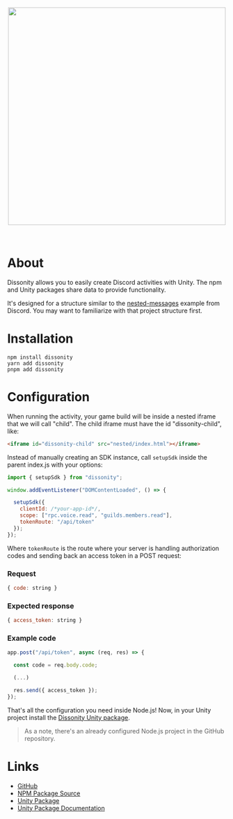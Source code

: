 <div align="center">
	<br />
	<p>
		<a><img src="https://i.imgur.com/5elvldR.png" width="500"/></a>
	</p>
	<br />
</div>

# About

Dissonity allows you to easily create Discord activities with Unity. The npm and Unity packages share data to provide functionality.

It's designed for a structure similar to the [nested-messages](https://github.com/discord/embedded-app-sdk/tree/main/examples/nested-messages) example from Discord. You may want to familiarize with that project structure first.

# Installation

```
npm install dissonity
yarn add dissonity
pnpm add dissonity
```

# Configuration

When running the activity, your game build will be inside a nested iframe that we will call "child".
The child iframe must have the id "dissonity-child", like:
```html
<iframe id="dissonity-child" src="nested/index.html"></iframe>
```
Instead of manually creating an SDK instance, call `setupSdk` inside the parent index.js with your options:

```js
import { setupSdk } from "dissonity";

window.addEventListener("DOMContentLoaded", () => {

  setupSdk({
    clientId: /*your-app-id*/,
    scope: ["rpc.voice.read", "guilds.members.read"],
    tokenRoute: "/api/token"
  });
});
```

Where `tokenRoute` is the route where your server is handling authorization codes and sending back an access token in a POST request:

### Request
```js
{ code: string }
```

### Expected response
```js
{ access_token: string }
```

### Example code

```js
app.post("/api/token", async (req, res) => {

  const code = req.body.code;

  (...)

  res.send({ access_token });
});
```

That's all the configuration you need inside Node.js! Now, in your Unity project install the [Dissonity Unity package](https://github.com/Furnyr/Dissonity/tree/main/unity#readme).

> As a note, there's an already configured Node.js project in the GitHub repository.

# Links

- [GitHub](https://github.com/Furnyr/Dissonity)
- [NPM Package Source](https://github.com/Furnyr/Dissonity/tree/main/npm)
- [Unity Package](https://github.com/Furnyr/Dissonity/tree/main/unity#readme)
- [Unity Package Documentation](https://github.com/Furnyr/Dissonity/blob/main/unity/Documentation~/Dissonity.md)